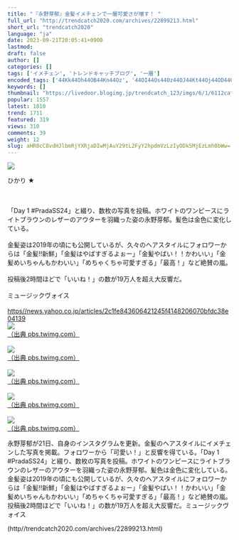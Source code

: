 ```yaml
---
title: "『永野芽郁』金髪イメチェンで一層可愛さが増す！ "
full_url: "http://trendcatch2020.com/archives/22899213.html"
short_url: "trendcatch2020"
language: "ja"
date: 2023-09-21T20:05:41+0900
lastmod: 
draft: false
author: []
categories: []
tags: ['イメチェン', 'トレンドキャッチブログ', '一層']
encoded_tags: ['44Kk44Oh44OB44Kn44Oz', '44OI44Os44Oz44OJ44Kt44Oj44OD44OB44OW44Ot44Kw', '5LiA5bGk']
keywords: []
thumbnail: "https://livedoor.blogimg.jp/trendcatch_123/imgs/6/1/6112caf7.jpg"
popular: 1557
latest: 1810
trend: 1711
featured: 319
views: 310
comments: 39
weight: 12
slug: aHR0cC8vdHJlbmRjYXRjaDIwMjAuY29tL2FyY2hpdmVzLzIyODk5MjEzLmh0bWw=
---
```


![](https://livedoor.blogimg.jp/trendcatch_123/imgs/6/1/6112caf7.jpg)

<div><p>ひかり ★ </p><br> <br> 「Day 1 #PradaSS24」と綴り、数枚の写真を投稿。ホワイトのワンピースにライトブラウンのレザーのアウターを羽織った姿の永野芽郁。髪色は金色に変化している。 <br> <br> 金髪姿は2019年の頃にも公開しているが、久々のヘアスタイルにフォロワーからは「金髪!!新鮮」「金髪はやばすぎるよぉー」「金髪やばい！！かわいい」「金髪めいちゃんもかわいい」「めちゃくちゃ可愛すぎる」「最高！」など絶賛の嵐。 <br> <br> 投稿後2時間ほどで「いいね！」の数が19万人を超え大反響だ。 <br> <br> ミュージックヴォイス <br> <br> <a target='_blank' href='https//news.yahoo.co.jp/articles/2c1fe843606421245f4148206070bfdc38e04139'>https//news.yahoo.co.jp/articles/2c1fe843606421245f4148206070bfdc38e04139</a> <br> <a href='https//pbs.twimg.com/media/F6gMEm6bwAAB0bB.jpg' target='_blank' class='' id='img_1_1'><img src='https//livedoor.blogimg.jp/trendcatch_123/imgs/9/1/91429440.jpg'><br>（出典 pbs.twimg.com）<br></a> <br> <a href='https//pbs.twimg.com/media/F6gBWtSasAArt-v.jpg' target='_blank' class='' id='img_1_2'><img src='https//livedoor.blogimg.jp/trendcatch_123/imgs/c/7/c7f98ae8.jpg'><br>（出典 pbs.twimg.com）<br></a> <br> <a href='https//pbs.twimg.com/media/F6gBWtOa8AAV14Y.jpg' target='_blank' class='' id='img_1_3'><img src='https//livedoor.blogimg.jp/trendcatch_123/imgs/c/a/ca4cdace.jpg'><br>（出典 pbs.twimg.com）<br></a> <br> <a href='https//pbs.twimg.com/media/F6gWCyWbwAA_hz0.jpg' target='_blank' class='' id='img_1_4'><img src='https//livedoor.blogimg.jp/trendcatch_123/imgs/6/e/6e03887b.jpg'><br>（出典 pbs.twimg.com）<br></a> <br> <a href='https//pbs.twimg.com/media/F6gBWtObIAEp2Y5.jpg' target='_blank' class='' id='img_1_5'><img src='https//livedoor.blogimg.jp/trendcatch_123/imgs/e/e/ee46116f.jpg'><br>（出典 pbs.twimg.com）<br></a> <p>永野芽郁が21日、自身のインスタグラムを更新。金髪のヘアスタイルにイメチェンした写真を掲載。フォロワーから「可愛い！」と反響を得ている。「Day 1 #PradaSS24」と綴り、数枚の写真を投稿。ホワイトのワンピースにライトブラウンのレザーのアウターを羽織った姿の永野芽郁。髪色は金色に変化している。金髪姿は2019年の頃にも公開しているが、久々のヘアスタイルにフォロワーからは「金髪!!新鮮」「金髪はやばすぎるよぉー」「金髪やばい！！かわいい」「金髪めいちゃんもかわいい」「めちゃくちゃ可愛すぎる」「最高！」など絶賛の嵐。投稿後2時間ほどで「いいね！」の数が19万人を超え大反響だ。ミュージックヴォイス</p></div>

(http//trendcatch2020.com/archives/22899213.html)
